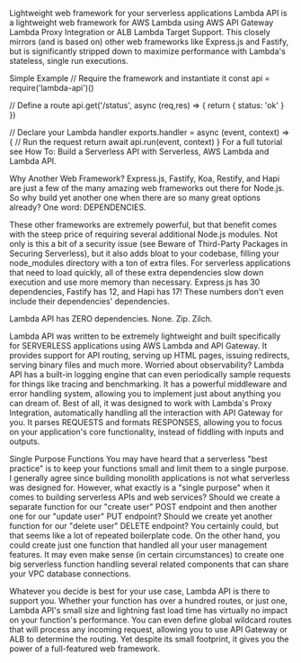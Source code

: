 Lightweight web framework for your serverless applications
Lambda API is a lightweight web framework for AWS Lambda using AWS API Gateway Lambda Proxy Integration or ALB Lambda Target Support. This closely mirrors (and is based on) other web frameworks like Express.js and Fastify, but is significantly stripped down to maximize performance with Lambda's stateless, single run executions.

Simple Example
// Require the framework and instantiate it
const api = require('lambda-api')()

// Define a route
api.get('/status', async (req,res) => {
  return { status: 'ok' }
})

// Declare your Lambda handler
exports.handler = async (event, context) => {
  // Run the request
  return await api.run(event, context)
}
For a full tutorial see How To: Build a Serverless API with Serverless, AWS Lambda and Lambda API.

Why Another Web Framework?
Express.js, Fastify, Koa, Restify, and Hapi are just a few of the many amazing web frameworks out there for Node.js. So why build yet another one when there are so many great options already? One word: DEPENDENCIES.

These other frameworks are extremely powerful, but that benefit comes with the steep price of requiring several additional Node.js modules. Not only is this a bit of a security issue (see Beware of Third-Party Packages in Securing Serverless), but it also adds bloat to your codebase, filling your node_modules directory with a ton of extra files. For serverless applications that need to load quickly, all of these extra dependencies slow down execution and use more memory than necessary. Express.js has 30 dependencies, Fastify has 12, and Hapi has 17! These numbers don't even include their dependencies' dependencies.

Lambda API has ZERO dependencies. None. Zip. Zilch.

Lambda API was written to be extremely lightweight and built specifically for SERVERLESS applications using AWS Lambda and API Gateway. It provides support for API routing, serving up HTML pages, issuing redirects, serving binary files and much more. Worried about observability? Lambda API has a built-in logging engine that can even periodically sample requests for things like tracing and benchmarking. It has a powerful middleware and error handling system, allowing you to implement just about anything you can dream of. Best of all, it was designed to work with Lambda's Proxy Integration, automatically handling all the interaction with API Gateway for you. It parses REQUESTS and formats RESPONSES, allowing you to focus on your application's core functionality, instead of fiddling with inputs and outputs.

Single Purpose Functions
You may have heard that a serverless "best practice" is to keep your functions small and limit them to a single purpose. I generally agree since building monolith applications is not what serverless was designed for. However, what exactly is a "single purpose" when it comes to building serverless APIs and web services? Should we create a separate function for our "create user" POST endpoint and then another one for our "update user" PUT endpoint? Should we create yet another function for our "delete user" DELETE endpoint? You certainly could, but that seems like a lot of repeated boilerplate code. On the other hand, you could create just one function that handled all your user management features. It may even make sense (in certain circumstances) to create one big serverless function handling several related components that can share your VPC database connections.

Whatever you decide is best for your use case, Lambda API is there to support you. Whether your function has over a hundred routes, or just one, Lambda API's small size and lightning fast load time has virtually no impact on your function's performance. You can even define global wildcard routes that will process any incoming request, allowing you to use API Gateway or ALB to determine the routing. Yet despite its small footprint, it gives you the power of a full-featured web framework.

